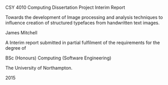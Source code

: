 CSY 4010 Computing Dissertation Project Interim Report

Towards the development of Image processing and analysis techniques to influence creation of structured typefaces from handwritten text images.




James Mitchell





A Interim report submitted in partial fulfilment of the 
requirements for the degree of 



BSc (Honours) Computing (Software Engineering) 




The University of Northampton.




2015
